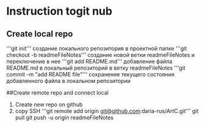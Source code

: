 # Instruction togit nub

##  Create local repo
'''git init'''  создание локального репозитория в проектной папке
'''git checkout -b readmeFileNotes''' создание новой ветки readmeFileNotes и переключение в нее
'''git add README.md'''  добавление файла README.md  в локальный репозиторий в ветку readmeFileNotes
'''git commit -m "add README file"''' сохранение текущего состояния добавленного файла в локальном репозитории

##Create remote repo and connect local
1. Create new repo on github
2. copy SSH 
'''git remote add origin git@github.com:daria-rus/ArtC.git''' 
git pull
git push -u origin readmeFileNotes

